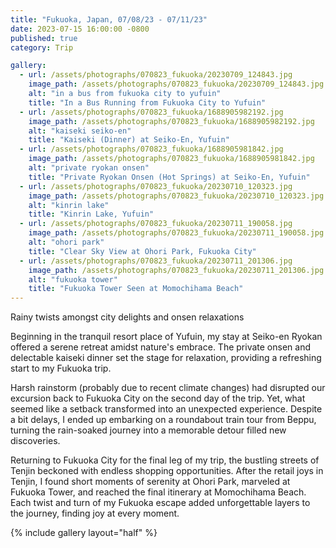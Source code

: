 ```yaml
---
title: "Fukuoka, Japan, 07/08/23 - 07/11/23"
date: 2023-07-15 16:00:00 -0800
published: true
category: Trip

gallery:
  - url: /assets/photographs/070823_fukuoka/20230709_124843.jpg
    image_path: /assets/photographs/070823_fukuoka/20230709_124843.jpg
    alt: "in a bus from fukuoka city to yufuin"
    title: "In a Bus Running from Fukuoka City to Yufuin"
  - url: /assets/photographs/070823_fukuoka/1688905982192.jpg
    image_path: /assets/photographs/070823_fukuoka/1688905982192.jpg
    alt: "kaiseki seiko-en"
    title: "Kaiseki (Dinner) at Seiko-En, Yufuin"
  - url: /assets/photographs/070823_fukuoka/1688905981842.jpg
    image_path: /assets/photographs/070823_fukuoka/1688905981842.jpg
    alt: "private ryokan onsen"
    title: "Private Ryokan Onsen (Hot Springs) at Seiko-En, Yufuin"
  - url: /assets/photographs/070823_fukuoka/20230710_120323.jpg
    image_path: /assets/photographs/070823_fukuoka/20230710_120323.jpg
    alt: "kinrin lake"
    title: "Kinrin Lake, Yufuin"
  - url: /assets/photographs/070823_fukuoka/20230711_190058.jpg
    image_path: /assets/photographs/070823_fukuoka/20230711_190058.jpg
    alt: "ohori park"
    title: "Clear Sky View at Ohori Park, Fukuoka City"
  - url: /assets/photographs/070823_fukuoka/20230711_201306.jpg
    image_path: /assets/photographs/070823_fukuoka/20230711_201306.jpg
    alt: "fukuoka tower"
    title: "Fukuoka Tower Seen at Momochihama Beach"
---
```


Rainy twists amongst city delights and onsen relaxations

Beginning in the tranquil resort place of Yufuin, my stay at Seiko-en Ryokan offered a serene retreat amidst nature's embrace. The private onsen and delectable kaiseki dinner set the stage for relaxation, providing a refreshing start to my Fukuoka trip.

Harsh rainstorm (probably due to recent climate changes) had disrupted our excursion back to Fukuoka City on the second day of the trip. Yet, what seemed like a setback transformed into an unexpected experience. Despite a bit delays, I ended up embarking on a roundabout train tour from Beppu, turning the rain-soaked journey into a memorable detour filled new discoveries.

Returning to Fukuoka City for the final leg of my trip, the bustling streets of Tenjin beckoned with endless shopping opportunities. After the retail joys in Tenjin, I found short moments of serenity at Ohori Park, marveled at Fukuoka Tower, and reached the final itinerary at Momochihama Beach. Each twist and turn of my Fukuoka escape added unforgettable layers to the journey, finding joy at every moment.

{% include gallery layout="half" %}
